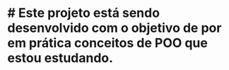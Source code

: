 # # Este projeto está sendo desenvolvido com o objetivo de por em prática conceitos de POO que estou estudando. 

